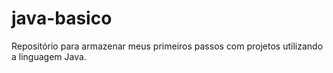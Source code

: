 # java-basico
Repositório para armazenar meus primeiros passos com projetos utilizando a linguagem Java.
